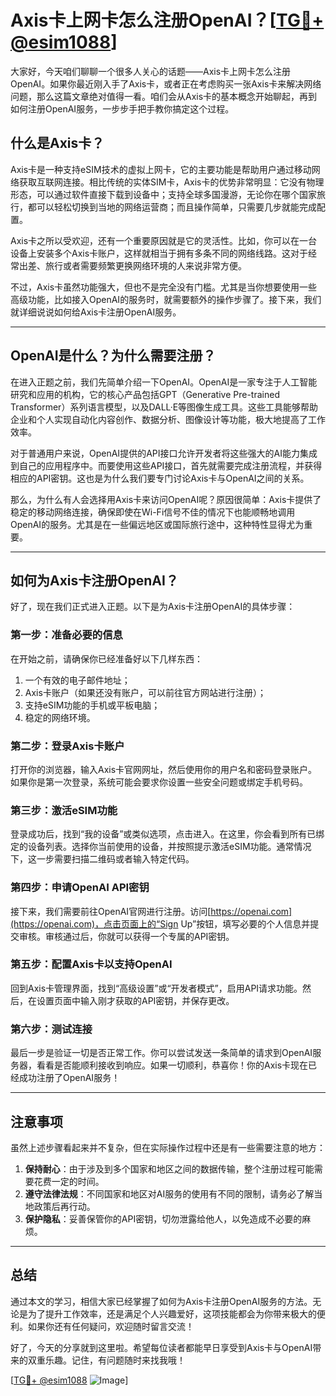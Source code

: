 # Axis卡上网卡怎么注册OpenAI？[[TG💪+ @esim1088](https://t.me/s/esim1088)]

大家好，今天咱们聊聊一个很多人关心的话题——Axis卡上网卡怎么注册OpenAI。如果你最近刚入手了Axis卡，或者正在考虑购买一张Axis卡来解决网络问题，那么这篇文章绝对值得一看。咱们会从Axis卡的基本概念开始聊起，再到如何注册OpenAI服务，一步步手把手教你搞定这个过程。

## 什么是Axis卡？

Axis卡是一种支持eSIM技术的虚拟上网卡，它的主要功能是帮助用户通过移动网络获取互联网连接。相比传统的实体SIM卡，Axis卡的优势非常明显：它没有物理形态，可以通过软件直接下载到设备中；支持全球多国漫游，无论你在哪个国家旅行，都可以轻松切换到当地的网络运营商；而且操作简单，只需要几步就能完成配置。

Axis卡之所以受欢迎，还有一个重要原因就是它的灵活性。比如，你可以在一台设备上安装多个Axis卡账户，这样就相当于拥有多条不同的网络线路。这对于经常出差、旅行或者需要频繁更换网络环境的人来说非常方便。

不过，Axis卡虽然功能强大，但也不是完全没有门槛。尤其是当你想要使用一些高级功能，比如接入OpenAI的服务时，就需要额外的操作步骤了。接下来，我们就详细说说如何给Axis卡注册OpenAI服务。

---

## OpenAI是什么？为什么需要注册？

在进入正题之前，我们先简单介绍一下OpenAI。OpenAI是一家专注于人工智能研究和应用的机构，它的核心产品包括GPT（Generative Pre-trained Transformer）系列语言模型，以及DALL·E等图像生成工具。这些工具能够帮助企业和个人实现自动化内容创作、数据分析、图像设计等功能，极大地提高了工作效率。

对于普通用户来说，OpenAI提供的API接口允许开发者将这些强大的AI能力集成到自己的应用程序中。而要使用这些API接口，首先就需要完成注册流程，并获得相应的API密钥。这也是为什么我们要专门讨论Axis卡与OpenAI之间的关系。

那么，为什么有人会选择用Axis卡来访问OpenAI呢？原因很简单：Axis卡提供了稳定的移动网络连接，确保即使在Wi-Fi信号不佳的情况下也能顺畅地调用OpenAI的服务。尤其是在一些偏远地区或国际旅行途中，这种特性显得尤为重要。

---

## 如何为Axis卡注册OpenAI？

好了，现在我们正式进入正题。以下是为Axis卡注册OpenAI的具体步骤：

### 第一步：准备必要的信息

在开始之前，请确保你已经准备好以下几样东西：
1. 一个有效的电子邮件地址；
2. Axis卡账户（如果还没有账户，可以前往官方网站进行注册）；
3. 支持eSIM功能的手机或平板电脑；
4. 稳定的网络环境。

### 第二步：登录Axis卡账户

打开你的浏览器，输入Axis卡官网网址，然后使用你的用户名和密码登录账户。如果你是第一次登录，系统可能会要求你设置一些安全问题或绑定手机号码。

### 第三步：激活eSIM功能

登录成功后，找到“我的设备”或类似选项，点击进入。在这里，你会看到所有已绑定的设备列表。选择你当前使用的设备，并按照提示激活eSIM功能。通常情况下，这一步需要扫描二维码或者输入特定代码。

### 第四步：申请OpenAI API密钥

接下来，我们需要前往OpenAI官网进行注册。访问[https://openai.com](https://openai.com)，点击页面上的“Sign Up”按钮，填写必要的个人信息并提交审核。审核通过后，你就可以获得一个专属的API密钥。

### 第五步：配置Axis卡以支持OpenAI

回到Axis卡管理界面，找到“高级设置”或“开发者模式”，启用API请求功能。然后，在设置页面中输入刚才获取的API密钥，并保存更改。

### 第六步：测试连接

最后一步是验证一切是否正常工作。你可以尝试发送一条简单的请求到OpenAI服务器，看看是否能顺利接收到响应。如果一切顺利，恭喜你！你的Axis卡现在已经成功注册了OpenAI服务！

---

## 注意事项

虽然上述步骤看起来并不复杂，但在实际操作过程中还是有一些需要注意的地方：
1. **保持耐心**：由于涉及到多个国家和地区之间的数据传输，整个注册过程可能需要花费一定的时间。
2. **遵守法律法规**：不同国家和地区对AI服务的使用有不同的限制，请务必了解当地政策后再行动。
3. **保护隐私**：妥善保管你的API密钥，切勿泄露给他人，以免造成不必要的麻烦。

---

## 总结

通过本文的学习，相信大家已经掌握了如何为Axis卡注册OpenAI服务的方法。无论是为了提升工作效率，还是满足个人兴趣爱好，这项技能都会为你带来极大的便利。如果你还有任何疑问，欢迎随时留言交流！

好了，今天的分享就到这里啦。希望每位读者都能早日享受到Axis卡与OpenAI带来的双重乐趣。记住，有问题随时来找我哦！

[[TG💪+ @esim1088](https://t.me/s/esim1088) ![Image](https://i.postimg.cc/4NQfJmqS/Snipaste-2025-05-13-00-14-12.png)]